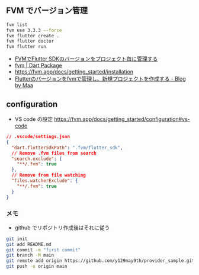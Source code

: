 ## FVM でバージョン管理
```bash
fvm list
fvm use 3.3.3 --force
fvm flutter create .
fvm flutter doctor
fvm flutter run
```
- [FVMでFlutter SDKのバージョンをプロジェクト毎に管理する](https://zenn.dev/riscait/articles/flutter-version-management)
- [fvm | Dart Package](https://pub.dev/packages/fvm)
- https://fvm.app/docs/getting_started/installation
- [Flutterのバージョンをfvmで管理し、新規プロジェクトを作成する - Blog by Maa](https://maa-desu.com/posts/fvm-flutter)


## configuration
- VS code の設定
https://fvm.app/docs/getting_started/configuration#vs-code


```json
// .vscode/settings.json
{
  "dart.flutterSdkPath": ".fvm/flutter_sdk",
  // Remove .fvm files from search
  "search.exclude": {
    "**/.fvm": true
  },
  // Remove from file watching
  "files.watcherExclude": {
    "**/.fvm": true
  }
}
```

### メモ
- github でリポジトリ作成後はそれに従う
```bash
git init
git add README.md
git commit -m "first commit"
git branch -M main
git remote add origin https://github.com/y129may9th/provider_sample.git
git push -u origin main
```
